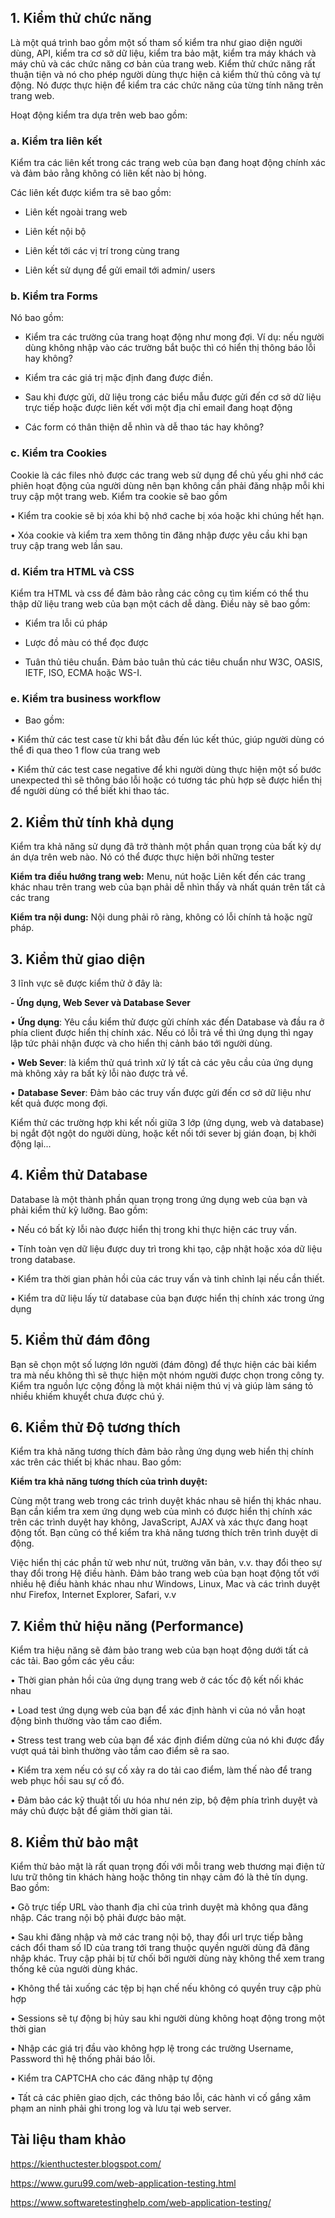 ## **1. Kiểm thử chức năng**

Là một quá trình bao gồm một số tham số kiểm tra như giao diện người dùng, API, kiểm tra cơ sở dữ liệu, kiểm tra bảo mật, kiểm tra máy khách và máy chủ và các chức năng cơ bản của trang web. Kiểm thử chức năng rất thuận tiện và nó cho phép người dùng thực hiện cả kiểm thử thủ công và tự động. Nó được thực hiện để kiểm tra các chức năng của từng tính năng trên trang web.

Hoạt động kiểm tra dựa trên web bao gồm:

### a. Kiểm tra liên kết

Kiểm tra các liên kết trong các trang web của bạn đang hoạt động chính xác và đảm bảo rằng không có liên kết nào bị hỏng.

Các liên kết được kiểm tra sẽ bao gồm:

- Liên kết ngoài trang web

- Liên kết nội bộ

- Liên kết tới các vị trí trong cùng trang

- Liên kết sử dụng để gửi email tới admin/ users

###  b. Kiểm tra Forms
 
Nó bao gồm:

- Kiểm tra các trường của trang hoạt động như mong đợi. Ví dụ: nếu người dùng không nhập vào các trường bắt buộc thì có hiển thị thông báo lỗi hay không?

- Kiểm tra các giá trị mặc định đang được điền.

- Sau khi được gửi, dữ liệu trong các biểu mẫu được gửi đến cơ sở dữ liệu trực tiếp hoặc được liên kết với một địa chỉ email đang hoạt động

- Các form có thân thiện dễ nhìn và dễ thao tác hay không?

### c. Kiểm tra Cookies

 Cookie là các files nhỏ được các trang web sử dụng để chủ yếu ghi nhớ các phiên hoạt động của người dùng nên bạn không cần phải đăng nhập mỗi khi truy cập một trang web. Kiểm tra cookie sẽ bao gồm
 
 • Kiểm tra cookie sẽ bị xóa khi bộ nhớ cache bị xóa hoặc khi chúng hết hạn.
 
• Xóa cookie và kiểm tra xem thông tin đăng nhập được yêu cầu khi bạn truy cập trang web lần sau.

### d. Kiểm tra HTML và CSS

Kiểm tra HTML và css để đảm bảo rằng các công cụ tìm kiếm có thể thu thập dữ liệu trang web của bạn một cách dễ dàng. Điều này sẽ bao gồm:

- Kiểm tra lỗi cú pháp

- Lược đồ màu có thể đọc được

- Tuân thủ tiêu chuẩn. Đảm bảo tuân thủ các tiêu chuẩn như W3C, OASIS, IETF, ISO, ECMA hoặc WS-I.

### e. Kiểm tra business workflow

- Bao gồm:

• Kiểm thử các test case từ khi bắt đằu đến lúc kết thúc, giúp người dùng có thể đi qua theo 1 flow của trang web

• Kiểm thử các test case negative để khi người dùng thực hiện một số bước unexpected thì sẽ thông báo lỗi hoặc có tương tác phù hợp sẽ được hiển thị để người dùng có thể biết khi thao tác.

## 2. Kiểm thử tính khả dụng

Kiểm tra khả năng sử dụng đã trở thành một phần quan trọng của bất kỳ dự án dựa trên web nào. Nó có thể được thực hiện bởi những tester

**Kiểm tra điều hướng trang web:** Menu, nút hoặc Liên kết đến các trang khác nhau trên trang web của bạn phải dễ nhìn thấy và nhất quán trên tất cả các trang

**Kiểm tra nội dung:** Nội dung phải rõ ràng, không có lỗi chính tả hoặc ngữ pháp.

## **3. Kiểm thử giao diện**

3 lĩnh vực sẽ được kiểm thử ở đây là:

**- Ứng dụng, Web Sever và Database Sever**

• **Ứng dụng**: Yêu cầu kiểm thử được gửi chính xác đến Database và đầu ra ở phía client được hiển thị chính xác. Nếu có lỗi trả về thì ứng dụng thì ngay lập tức phải nhận được và cho hiển thị cảnh báo tới người dùng.

• **Web Sever**: là kiểm thử quá trình xử lý tất cả các yêu cầu của ứng dụng mà không xảy ra bất kỳ lỗi nào được trả về.

• **Database Sever**: Đảm bảo các truy vấn được gửi đến cơ sở dữ liệu như kết quả được mong đợi.

Kiểm thử các trường hợp khi kết nối giữa 3 lớp (ứng dụng, web và database) bị ngắt đột ngột do người dùng, hoặc kết nối tới sever bj gián đoạn, bị khởi động lại...

## **4. Kiểm thử Database**

Database là một thành phần quan trọng trong ứng dụng web của bạn và phải kiểm thử kỹ lưỡng. Bao gồm:

•	Nếu có bất kỳ lỗi nào được hiển thị trong khi thực hiện các truy vấn.

•	Tính toàn vẹn dữ liệu được duy trì trong khi tạo, cập nhật hoặc xóa dữ liệu trong database.

•	Kiểm tra thời gian phản hồi của các truy vấn và tinh chỉnh lại nếu cần thiết.

•	Kiểm tra dữ liệu lấy từ database của bạn được hiển thị chính xác trong ứng dụng

## 5. Kiểm thử đám đông

Bạn sẽ chọn một số lượng lớn người (đám đông) để thực hiện các bài kiểm tra mà nếu không thì sẽ thực hiện một nhóm người được chọn trong công ty. Kiểm tra nguồn lực cộng đồng là một khái niệm thú vị và giúp làm sáng tỏ nhiều khiếm khuỵểt chưa được chú ý.

## 6. Kiểm thử Độ tương thích

Kiểm tra khả năng tương thích đảm bảo rằng ứng dụng web hiển thị chính xác trên các thiết bị khác nhau. Bao gồm:

**Kiểm tra khả năng tương thích của trình duyệt:**

Cùng một trang web trong các trình duyệt khác nhau sẽ hiển thị khác nhau. Bạn cần kiểm tra xem ứng dụng web của mình có được hiển thị chính xác trên các trình duyệt hay không, JavaScript, AJAX và xác thực đang hoạt động tốt. Bạn cũng có thể kiểm tra khả năng tương thích trên trình duyệt di động.

Việc hiển thị các phần tử web như nút, trường văn bản, v.v. thay đổi theo sự thay đổi trong Hệ điều hành. Đảm bảo trang web của bạn hoạt động tốt với nhiều hệ điều hành khác nhau như Windows, Linux, Mac và các trình duyệt như Firefox, Internet Explorer, Safari, v.v

## 7. Kiểm thử hiệu năng (Performance)

Kiểm tra hiệu năng sẽ đảm bảo trang web của bạn hoạt động dưới tất cả các tải. Bao gồm các yêu cầu:

•	Thời gian phản hồi của ứng dụng trang web ở các tốc độ kết nối khác nhau

•	Load test ứng dụng web của bạn để xác định hành vi của nó vẫn hoạt động bình thường vào tầm cao điểm.

•	Stress test trang web của bạn để xác định điểm dừng của nó khi được đẩy vượt quá tải bình thường vào tầm cao điểm sẽ ra sao.

•	Kiểm tra xem nếu có sự cố xảy ra do tải cao điểm, làm thế nào để trang web phục hồi sau sự cố đó.

•	Đảm bảo các kỹ thuật tối ưu hóa như nén zip, bộ đệm phía trình duyệt và máy chủ được bật để giảm thời gian tải.

## 8. Kiểm thử bảo mật

Kiểm thử bảo mật là rất quan trọng đối với mỗi trang web thương mại điện tử lưu trữ thông tin khách hàng hoặc thông tin nhạy cảm đó là thẻ tín dụng. Bao gồm:

•	Gõ trực tiếp URL vào thanh địa chỉ của trình duyệt mà không qua đăng nhập. Các trang nội bộ phải được bảo mật.

•	Sau khi đăng nhập và mở các trang nội bộ, thay đổi url trực tiếp bằng cách đổi tham số ID của trang tới trang thuộc quyền người dùng đã đăng nhập khác. Truy cập phải bị từ chối bởi người dùng nàỵ không thể xem trang thống kê của người dùng khác.

•	Không thể tải xuống các tệp bị hạn chế nếu không có quyền truy cập phù hợp

•	Sessions sẽ tự động bị hủy sau khi người dùng không hoạt động trong một thời gian

•	Nhập các giá trị đầu vào không hợp lệ trong các trường Username, Password thì hệ thống phải báo lỗi.

•	Kiểm tra CAPTCHA cho các đăng nhập tự động

•	Tất cả các phiên giao dịch, các thông báo lỗi, các hành vi cố gắng xâm phạm an ninh phải ghi trong log và lưu tại web server.


## Tài liệu tham khảo
https://kienthuctester.blogspot.com/

https://www.guru99.com/web-application-testing.html

https://www.softwaretestinghelp.com/web-application-testing/